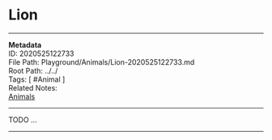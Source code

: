 # Lion  
---
**Metadata**  
ID: 2020525122733  
File Path: Playground/Animals/Lion-2020525122733.md  
Root Path: ../../  
Tags: [ #Animal ]  
Related Notes:  
[Animals](../../.trash/Playground/Animals/Animals-2020523121949.md)  

---
 
TODO ...

---

[TODO_REFERENCE]: . (TODO_REFERENCE_INFO)
